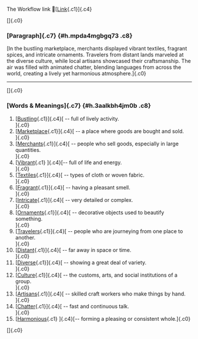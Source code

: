 The Workflow link
👏[[Link](https://www.google.com/url?q=http://www.google.com&sa=D&source=editors&ust=1758991155831161&usg=AOvVaw1dmQGmiWeRSjfAxdqyfREH){.c1}]{.c4}

[]{.c0}

### [Paragraph]{.c7} {#h.mpda4mgbgq73 .c8}

[In the bustling marketplace, merchants displayed vibrant textiles,
fragrant spices, and intricate ornaments. Travelers from distant lands
marveled at the diverse culture, while local artisans showcased their
craftsmanship. The air was filled with animated chatter, blending
languages from across the world, creating a lively yet harmonious
atmosphere.]{.c0}

------------------------------------------------------------------------

[]{.c0}

### [Words & Meanings]{.c7} {#h.3aalkbh4jm0b .c8}

1.  [[Bustling](https://www.google.com/url?q=http://www.google.com&sa=D&source=editors&ust=1758991155832430&usg=AOvVaw04yeLN7Jkxz7x0EaIE1nwn){.c1}]{.c4}[ --
    full of lively activity.\
    ]{.c0}
2.  [[Marketplace](https://www.google.com/url?q=http://www.google.com&sa=D&source=editors&ust=1758991155832670&usg=AOvVaw21eeC3eS1Rf-mzqO4pwtjm){.c1}]{.c4}[ --
    a place where goods are bought and sold.\
    ]{.c0}
3.  [[Merchants](https://www.google.com/url?q=http://www.google.com&sa=D&source=editors&ust=1758991155832888&usg=AOvVaw2TpzOXMrctLPjcwNzO1Y9q){.c1}]{.c4}[ --
    people who sell goods, especially in large quantities.\
    ]{.c0}
4.  [[Vibrant](https://www.google.com/url?q=http://www.google.com&sa=D&source=editors&ust=1758991155833133&usg=AOvVaw09uLzL-Q3eo0yNkqtFwiyi){.c1}
    ]{.c4}[-- full of life and energy.\
    ]{.c0}
5.  [[Textiles](https://www.google.com/url?q=http://www.google.com&sa=D&source=editors&ust=1758991155833309&usg=AOvVaw3UVyQghOvh3ER0pQDRvaOf){.c1}]{.c4}[ --
    types of cloth or woven fabric.\
    ]{.c0}
6.  [[Fragrant](https://www.google.com/url?q=http://www.google.com&sa=D&source=editors&ust=1758991155833552&usg=AOvVaw1ok_3xYCNTT74rVEeVF_ai){.c1}]{.c4}[ --
    having a pleasant smell.\
    ]{.c0}
7.  [[Intricate](https://www.google.com/url?q=http://www.google.com&sa=D&source=editors&ust=1758991155833766&usg=AOvVaw1kbEFcYZd7ADWU7Eo63rcn){.c1}]{.c4}[ --
    very detailed or complex.\
    ]{.c0}
8.  [[Ornaments](https://www.google.com/url?q=http://www.google.com&sa=D&source=editors&ust=1758991155833958&usg=AOvVaw2D92LGChHAnm9lgAZZpVAH){.c1}]{.c4}[ --
    decorative objects used to beautify something.\
    ]{.c0}
9.  [[Travelers](https://www.google.com/url?q=http://www.google.com&sa=D&source=editors&ust=1758991155834235&usg=AOvVaw0ozBn7kC2fdy_O7z-n9llx){.c1}]{.c4}[ --
    people who are journeying from one place to another.\
    ]{.c0}
10. [[Distant](https://www.google.com/url?q=http://www.google.com&sa=D&source=editors&ust=1758991155834520&usg=AOvVaw3523zZ5_x43mvZZm-j-vuJ){.c1}]{.c4}[ --
    far away in space or time.\
    ]{.c0}
11. [[Diverse](https://www.google.com/url?q=http://www.google.com&sa=D&source=editors&ust=1758991155834778&usg=AOvVaw3dcfXzHp8HYFuWvX2UVBJK){.c1}]{.c4}[ --
    showing a great deal of variety.\
    ]{.c0}
12. [[Culture](https://www.google.com/url?q=http://www.google.com&sa=D&source=editors&ust=1758991155835021&usg=AOvVaw1ojumCUtRiMGHS376bD-o0){.c1}]{.c4}[ --
    the customs, arts, and social institutions of a group.\
    ]{.c0}
13. [[Artisans](https://www.google.com/url?q=http://www.google.com&sa=D&source=editors&ust=1758991155835268&usg=AOvVaw07ozTUjVeaI3ytPCj2ysyz){.c1}]{.c4}[ --
    skilled craft workers who make things by hand.\
    ]{.c0}
14. [[Chatter](https://www.google.com/url?q=http://www.google.com&sa=D&source=editors&ust=1758991155835505&usg=AOvVaw39xxtjxvsFWWMTqS7mAUJO){.c1}]{.c4}[ --
    fast and continuous talk.\
    ]{.c0}
15. [[Harmonious](https://www.google.com/url?q=http://www.google.com&sa=D&source=editors&ust=1758991155835706&usg=AOvVaw3prszMuoAHEybh7owjS9N7){.c1}
    ]{.c4}[-- forming a pleasing or consistent whole.]{.c0}

[]{.c0}

